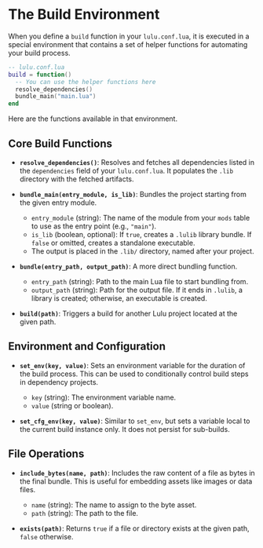 # The Build Environment

When you define a `build` function in your `lulu.conf.lua`, it is executed in a special environment that contains a set of helper functions for automating your build process.

```lua
-- lulu.conf.lua
build = function()
  -- You can use the helper functions here
  resolve_dependencies()
  bundle_main("main.lua")
end
```

Here are the functions available in that environment.

## Core Build Functions

- **`resolve_dependencies()`**: Resolves and fetches all dependencies listed in the `dependencies` field of your `lulu.conf.lua`. It populates the `.lib` directory with the fetched artifacts.

- **`bundle_main(entry_module, is_lib)`**: Bundles the project starting from the given entry module.
  - `entry_module` (string): The name of the module from your `mods` table to use as the entry point (e.g., `"main"`).
  - `is_lib` (boolean, optional): If `true`, creates a `.lulib` library bundle. If `false` or omitted, creates a standalone executable.
  - The output is placed in the `.lib/` directory, named after your project.

- **`bundle(entry_path, output_path)`**: A more direct bundling function.
  - `entry_path` (string): Path to the main Lua file to start bundling from.
  - `output_path` (string): Path for the output file. If it ends in `.lulib`, a library is created; otherwise, an executable is created.

- **`build(path)`**: Triggers a build for another Lulu project located at the given path.

## Environment and Configuration

- **`set_env(key, value)`**: Sets an environment variable for the duration of the build process. This can be used to conditionally control build steps in dependency projects.
  - `key` (string): The environment variable name.
  - `value` (string or boolean).

- **`set_cfg_env(key, value)`**: Similar to `set_env`, but sets a variable local to the current build instance only. It does not persist for sub-builds.

## File Operations

- **`include_bytes(name, path)`**: Includes the raw content of a file as bytes in the final bundle. This is useful for embedding assets like images or data files.
  - `name` (string): The name to assign to the byte asset.
  - `path` (string): The path to the file.

- **`exists(path)`**: Returns `true` if a file or directory exists at the given path, `false` otherwise.
